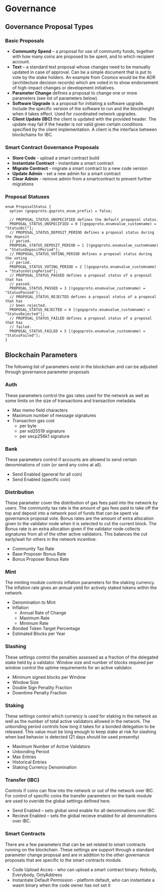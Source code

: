 # Governance

## Governance Proposal Types <a id="Governance-Proposal-Types"></a>

### Basic Proposals <a id="Basic-Proposals"></a>

* **Community Spend** – a proposal for use of community funds, together with how many coins are proposed to be spent, and to which recipient account.
* **Text** – a standard text proposal whose changes need to be manually updated in case of approval. Can be a simple document that is put to vote by the stake holders. An example from Cosmos would be the ADR \(architecture decision records\) which are voted in to show endorsement of high-impact changes or development initiatives.
* **Parameter Change** defines a proposal to change one or more parameters \(see list of parameters below\).
* **Software Upgrade** is a proposal for initiating a software upgrade. Include the specific version of the software to run and the blockheight when it takes effect. Used for coordinated network upgrades.
* **Client Update \(IBC\)** the client is updated with the provided header. The update may fail if the header is not valid given certain conditions specified by the client implementation. A client is the interface between blockchains for IBC.

### Smart Contract Governance Proposals <a id="Smart-Contract-Governance-Proposals"></a>

* **Store Code** - upload a smart contract build
* **Instantiate Contract** - instantiate a smart contract
* **Migrate Contract** - migrate a smart contract to a new code version
* **Update Admin** - set a new admin for a smart contract
* **Clear Admin** - remove admin from a smartcontract to prevent further migrations

### Proposal Statuses <a id="Proposal-Statuses"></a>

```text
enum ProposalStatus {
  option (gogoproto.goproto_enum_prefix) = false;

  // PROPOSAL_STATUS_UNSPECIFIED defines the default propopsal status.
  PROPOSAL_STATUS_UNSPECIFIED = 0 [(gogoproto.enumvalue_customname) = "StatusNil"];
  // PROPOSAL_STATUS_DEPOSIT_PERIOD defines a proposal status during the deposit
  // period.
  PROPOSAL_STATUS_DEPOSIT_PERIOD = 1 [(gogoproto.enumvalue_customname) = "StatusDepositPeriod"];
  // PROPOSAL_STATUS_VOTING_PERIOD defines a proposal status during the voting
  // period.
  PROPOSAL_STATUS_VOTING_PERIOD = 2 [(gogoproto.enumvalue_customname) = "StatusVotingPeriod"];
  // PROPOSAL_STATUS_PASSED defines a proposal status of a proposal that has
  // passed.
  PROPOSAL_STATUS_PASSED = 3 [(gogoproto.enumvalue_customname) = "StatusPassed"];
  // PROPOSAL_STATUS_REJECTED defines a proposal status of a proposal that has
  // been rejected.
  PROPOSAL_STATUS_REJECTED = 4 [(gogoproto.enumvalue_customname) = "StatusRejected"];
  // PROPOSAL_STATUS_FAILED defines a proposal status of a proposal that has
  // failed.
  PROPOSAL_STATUS_FAILED = 5 [(gogoproto.enumvalue_customname) = "StatusFailed"];
}
```

## Blockchain Parameters <a id="Blockchain-Parameters"></a>

The following list of parameters exist in the blockchain and can be adjusted through governance parameter proposals

### Auth <a id="Auth"></a>

These parameters control the gas rates used for the network as well as some limits on the size of transactions and transaction metadata.

* Max memo field characters
* Maximum number of message signatures
* Transaction gas cost
  * per byte
  * per ed25519 signature
  * per secp256k1 signature

### Bank <a id="Bank"></a>

These parameters control if accounts are allowed to send certain denominations of coin \(or send any coins at all\).

* Send Enabled \(general for all coin\)
* Send Enabled \(specific coin\)

### Distribution <a id="Distribution"></a>

These parameter cover the distribution of gas fees paid into the network by users. The community tax rate is the amount of gas fees paid to take off the top and deposit into a network pool of funds that can be spent via governance proposal vote. Bonus rates are the amount of extra allocation given to the validator node when it is selected to cut the current block. The Bonus rate is an extra allocation given if the validator node collects signatures from all of the other active validators. This balances the cut early/wait for others in the network incentive.

* Community Tax Rate
* Base Proposer Bonus Rate
* Bonus Proposer Bonus Rate

### Mint <a id="Mint"></a>

The minting module controls inflation parameters for the staking currency. The inflation rate gives an annual yield for actively staked tokens within the network.

* Denomination to Mint
* Inflation
  * Annual Rate of Change
  * Maximum Rate
  * Minimum Rate
* Bonded Token Target Percentage
* Estimated Blocks per Year

### Slashing <a id="Slashing"></a>

These settings control the penalties assessed as a fraction of the delegated stake held by a validator. Window size and number of blocks required per window control the uptime requirements for an active validator.

* Minimum signed blocks per Window
* Window Size
* Double Sign Penality Fraction
* Downtime Penalty Fraction

### Staking <a id="Staking"></a>

These settings control which currency is used for staking in the network as well as the number of total active validators allowed in the network. The unbonding period controls how long it takes for a bonded delegation to be released. This value must be long enough to keep stake at risk for slashing when bad behavior is detected \(21 days should be used presently\)

* Maximum Number of Active Validators
* Unbonding Period
* Max Entries
* Historical Entries
* Staking Currency Denomination

### Transfer \(IBC\) <a id="Transfer-IBC"></a>

Controls if coins can flow into the network or out of the network over IBC. For control of specific coins the transfer parameters on the bank module are used to overide the global settings defined here.

* Send Enabled – sets global send enable for all denominations over IBC
* Recieve Enabled – sets the global recieve enabled for all denominations over IBC.

### Smart Contracts <a id="Smart-Contracts"></a>

There are a few parameters that can be set related to smart contracts running on the blockchain. These settings are support through a standard parameter change proposal and are in addition to the other governance proposals that are specific to the smart contracts module.

* Code Upload Acces - who can upload a smart contract binary: Nobody, Everybody, OnlyAddress
* Instantiate Default Permission - platform default, who can instantiate a wasm binary when the code owner has not set it

